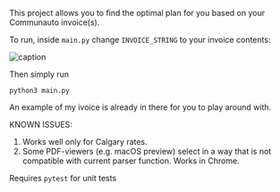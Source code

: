 This project allows you to find the optimal plan for you based on your Communauto invoice(s).

To run, inside ```main.py``` change ```INVOICE_STRING``` to your invoice contents:

![caption](showcase_communauto.gif)

Then simply run 
```shell script
python3 main.py
```

An example of my ivoice is already in there for you to play around with.

KNOWN ISSUES:

1) Works well only for Calgary rates.
2) Some PDF-viewers (e.g. macOS preview) select in a way that is not compatible with current parser function. 
   Works in Chrome.
   
   
Requires ```pytest``` for unit tests